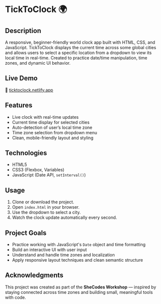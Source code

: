 # TickToClock 🌍

## Description
A responsive, beginner-friendly world clock app built with HTML, CSS, and JavaScript. TickToClock displays the current time across some global cities and allows users to select a specific location from a dropdown to view its local time in real-time. Created to practice date/time manipulation, time zones, and dynamic UI behavior.

## Live Demo
🔗 [ticktoclock.netlify.app](https://ticktoclock.netlify.app)

## Features
- Live clock with real-time updates
- Current time display for selected cities
- Auto-detection of user’s local time zone
- Time zone selection from dropdown menu
- Clean, mobile-friendly layout and styling

## Technologies
- HTML5
- CSS3 (Flexbox, Variables)
- JavaScript (Date API, `setInterval()`)

## Usage
1. Clone or download the project.
2. Open `index.html` in your browser.
3. Use the dropdown to select a city.
4. Watch the clock update automatically every second.

## Project Goals
- Practice working with JavaScript's `Date` object and time formatting
- Build an interactive UI with user input
- Understand and handle time zones and localization
- Apply responsive layout techniques and clean semantic structure

## Acknowledgments
This project was created as part of the **SheCodes Workshop** — inspired by staying connected across time zones and building small, meaningful tools with code.
